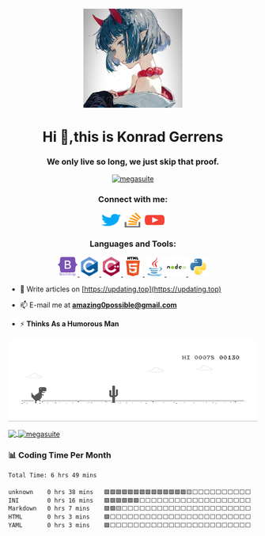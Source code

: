 <p align='center'> <a href="https://github.com/MegaSuite" target="_blank"> <img src="https://github.com/MegaSuite/MegaSuite/blob/main/resources/avatar.jpg?raw=true" height="200" width="200"/></a></p>
<h1 align="center">Hi 👋,this is Konrad Gerrens</h1>
<h3 align="center">We only live so long, we just skip that proof.</h3>

<p align="center"> <a href="https://github.com/antonkomarev/github-profile-views-counter" target="_blank"> <img src="https://komarev.com/ghpvc/?username=megasuite&label=Profile%20views&color=0e75b6&style=flat" alt="megasuite" /> </a></p>
<h3 align="center">Connect with me:</h3>
<p align="center">
<a href="https://twitter.com/Konrad_Gerrens" target="blank"><img align="center" src="https://raw.githubusercontent.com/MegaSuite/MegaSuite/6c077f632fc6bffd34ed7368d28896b47bcd0a10/resources/twitter.svg" alt="konrad_locas" height="30" width="40" /></a>
<a href="https://stackoverflow.com/users/21339293" target="blank"><img align="center" src="https://raw.githubusercontent.com/MegaSuite/MegaSuite/6c077f632fc6bffd34ed7368d28896b47bcd0a10/resources/stack-overflow.svg" alt="21339293" height="30" width="40" /></a>
<a href="https://www.youtube.com/@Konrad_Gerrens" target="blank"><img align="center" src="https://raw.githubusercontent.com/MegaSuite/MegaSuite/6c077f632fc6bffd34ed7368d28896b47bcd0a10/resources/youtube.svg" alt="konrad_locas" height="30" width="40" /></a>
</p>

<h3 align="center">Languages and Tools:</h3>
<p align="center"> <a href="https://getbootstrap.com" target="_blank" rel="noreferrer"> <img src="https://raw.githubusercontent.com/MegaSuite/MegaSuite/6c077f632fc6bffd34ed7368d28896b47bcd0a10/resources/bootstrap-plain-wordmark.svg" alt="bootstrap" width="40" height="40"/> </a> <a href="https://www.cprogramming.com/" target="_blank" rel="noreferrer"> <img src="https://raw.githubusercontent.com/MegaSuite/MegaSuite/6c077f632fc6bffd34ed7368d28896b47bcd0a10/resources/c-original.svg" alt="c" width="40" height="40"/> </a> <a href="https://www.w3schools.com/cpp/" target="_blank" rel="noreferrer"> <img src="https://raw.githubusercontent.com/MegaSuite/MegaSuite/6c077f632fc6bffd34ed7368d28896b47bcd0a10/resources/cplusplus-original.svg" alt="cplusplus" width="40" height="40"/> </a> <a href="https://www.w3.org/html/" target="_blank" rel="noreferrer"> <img src="https://raw.githubusercontent.com/MegaSuite/MegaSuite/6c077f632fc6bffd34ed7368d28896b47bcd0a10/resources/html5-original-wordmark.svg" alt="html5" width="40" height="40"/> </a> <a href="https://www.java.com" target="_blank" rel="noreferrer"> <img src="https://raw.githubusercontent.com/MegaSuite/MegaSuite/6c077f632fc6bffd34ed7368d28896b47bcd0a10/resources/java-original.svg" alt="java" width="40" height="40"/> </a> <a href="https://nodejs.org" target="_blank" rel="noreferrer"> <img src="https://raw.githubusercontent.com/MegaSuite/MegaSuite/6c077f632fc6bffd34ed7368d28896b47bcd0a10/resources/nodejs-original-wordmark.svg" alt="nodejs" width="40" height="40"/> </a> <a href="https://www.python.org" target="_blank" rel="noreferrer"> <img src="https://raw.githubusercontent.com/MegaSuite/MegaSuite/6c077f632fc6bffd34ed7368d28896b47bcd0a10/resources/python-original.svg" alt="python" width="40" height="40"/> </a> </p>

- 📝 Write articles on [https://updating.top](https://updating.top)

- 📫 E-mail me at **amazing0possible@gmail.com**

- ⚡ **Thinks As a Humorous Man**


<p><a href="https://dino.zone" target="_blank"> <img align='center' src="https://github.com/MegaSuite/MegaSuite/blob/main/resources/dino.gif?raw=true"/></a></p>

<a href="https://github.com/anuraghazra/github-readme-stats">
  <img height=200 align="center" src="https://github-readme-stats.vercel.app/api?username=megasuite" />
</a>
<a href="https://github.com/anuraghazra/github-readme-stats">
  <img height=200 align="center" src="https://github-readme-stats.vercel.app/api/top-langs?username=megasuite&show_icons=true&locale=en&layout=compact" alt="megasuite"/>
</a>


### :bar_chart: Coding Time Per Month
<!--START_SECTION:waka-->

```txt
Total Time: 6 hrs 49 mins

unknown    0 hrs 38 mins   🟩🟩🟩🟩🟩🟩🟩🟩🟩🟩🟩🟩🟩🟩🟨⬜⬜⬜⬜⬜⬜⬜⬜⬜⬜   57.81 %
INI        0 hrs 16 mins   🟩🟩🟩🟩🟩🟩⬜⬜⬜⬜⬜⬜⬜⬜⬜⬜⬜⬜⬜⬜⬜⬜⬜⬜⬜   23.40 %
Markdown   0 hrs 7 mins    🟩🟩🟨⬜⬜⬜⬜⬜⬜⬜⬜⬜⬜⬜⬜⬜⬜⬜⬜⬜⬜⬜⬜⬜⬜   10.36 %
HTML       0 hrs 3 mins    🟩⬜⬜⬜⬜⬜⬜⬜⬜⬜⬜⬜⬜⬜⬜⬜⬜⬜⬜⬜⬜⬜⬜⬜⬜   04.46 %
YAML       0 hrs 3 mins    🟩⬜⬜⬜⬜⬜⬜⬜⬜⬜⬜⬜⬜⬜⬜⬜⬜⬜⬜⬜⬜⬜⬜⬜⬜   03.96 %
```

<!--END_SECTION:waka-->
